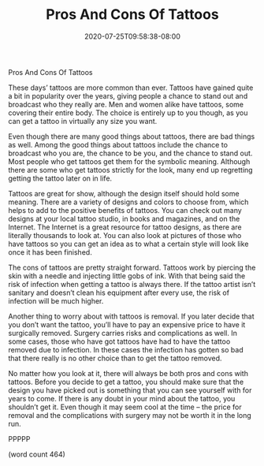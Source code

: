 ﻿---
title: "Pros And Cons Of Tattoos"
date: 2020-07-25T09:58:38-08:00
description: "Tattoos Tips for Web Success"
featured_image: "/images/Tattoos.jpg"
tags: ["Tattoos"]
---

Pros And Cons Of Tattoos

These days’ tattoos are more common than ever.  Tattoos have gained quite a bit in popularity over the years, giving people a chance to stand out and broadcast who they really are.  Men and women alike have tattoos, some covering their entire body.  The choice is entirely up to you though, as you can get a tattoo in virtually any size you want.

Even though there are many good things about tattoos, there are bad things as well.  Among the good things about tattoos include the chance to broadcast who you are, the chance to be you, and the chance to stand out.  Most people who get tattoos get them for the symbolic meaning.  Although there are some who get tattoos strictly for the look, many end up regretting getting the tattoo later on in life.

Tattoos are great for show, although the design itself should hold some meaning.  There are a variety of designs and colors to choose from, which helps to add to the positive benefits of tattoos.  You can check out many designs at your local tattoo studio, in books and magazines, and on the Internet.  The Internet is a great resource for tattoo designs, as there are literally thousands to look at.  You can also look at pictures of those who have tattoos so you can get an idea as to what a certain style will look like once it has been finished.

The cons of tattoos are pretty straight forward.  Tattoos work by piercing the skin with a needle and injecting little gobs of ink.  With that being said the risk of infection when getting a tattoo is always there.  If the tattoo artist isn’t sanitary and doesn’t clean his equipment after every use, the risk of infection will be much higher.

Another thing to worry about with tattoos is removal.  If you later decide that you don’t want the tattoo, you’ll have to pay an expensive price to have it surgically removed.  Surgery carries risks and complications as well.  In some cases, those who have got tattoos have had to have the tattoo removed due to infection.  In these cases the infection has gotten so bad that there really is no other choice than to get the tattoo removed.

No matter how you look at it, there will always be both pros and cons with tattoos.  Before you decide to get a tattoo, you should make sure that the design you have picked out is something that you can see yourself with for years to come.  If there is any doubt in your mind about the tattoo, you shouldn’t get it.  Even though it may seem cool at the time – the price for removal and the complications with surgery may not be worth it in the long run.

PPPPP

(word count 464)
